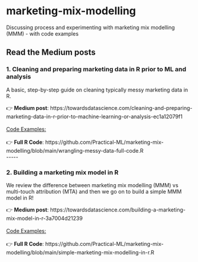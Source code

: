 # marketing-mix-modelling
Discussing process and experimenting with marketing mix modelling (MMM) - with code examples

<h2>Read the Medium posts</h2>

<h3>1. Cleaning and preparing marketing data in R prior to ML and analysis</h3>
<p>A basic, step-by-step guide on cleaning typically messy marketing data in R.</p>
👉 <strong>Medium post</strong>: https://towardsdatascience.com/cleaning-and-preparing-marketing-data-in-r-prior-to-machine-learning-or-analysis-ec1a12079f1
<br>
<br>
<ins>Code Examples:</ins>
<br>
<br>
👉 <strong>Full R Code</strong>: https://github.com/Practical-ML/marketing-mix-modelling/blob/main/wrangling-messy-data-full-code.R
<br>
-----
<br>
<h3>2. Building a marketing mix model in R</h3>
<p>We review the difference between marketing mix modelling (MMM) vs multi-touch attribution (MTA) and then we go on to build a simple MMM model in R!</p>
👉 <strong>Medium post</strong>: https://towardsdatascience.com/building-a-marketing-mix-model-in-r-3a7004d21239
<br>
<br>
<ins>Code Examples:</ins>
<br>
<br>
👉 <strong>Full R Code</strong>: https://github.com/Practical-ML/marketing-mix-modelling/blob/main/simple-marketing-mix-modelling-in-r.R
<br>
<br>
